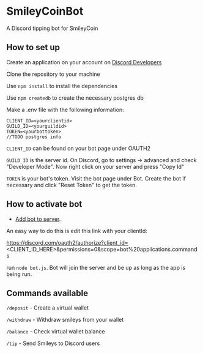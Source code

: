 # SmileyCoinBot
A Discord tipping bot for SmileyCoin

## How to set up

Create an application on your account on [Discord Developers](https://discord.com/developers/applications/)

Clone the repository to your machine

Use `npm install` to install the dependencies
    
Use `npm createdb` to create the necessary postgres db

Make a .env file with the following information:
```
CLIENT_ID=<yourclientid>
GUILD_ID=<yourguildid>
TOKEN=<yourbottoken>
//TODO postgres info
```
`CLIENT_ID` can be found on your bot page under OAUTH2

`GUILD_ID` is the server id. On Discord, go to settings -> advanced and check "Developer Mode". Now right click on your server and press "Copy Id"

`TOKEN` is your bot's token. Visit the bot page under Bot. Create the bot if necessary and click "Reset Token" to get the token.
    
    
## How to activate bot

- [Add bot to server](https://discordjs.guide/preparations/adding-your-bot-to-servers.html#bot-invite-links). 

An easy way to do this is edit this link with your clientId: 

https://discord.com/oauth2/authorize?client_id=<CLIENT_ID_HERE>&permissions=0&scope=bot%20applications.commands

run `node bot.js`. Bot will join the server and be up as long as the app is being run.

## Commands available


`/deposit` - Create a virtual wallet

`/withdraw` - Withdraw smileys from your wallet

`/balance` - Check virtual wallet balance

`/tip` - Send Smileys to Discord users
